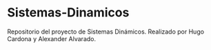 # Sistemas-Dinamicos
Repositorio del proyecto de Sistemas Dinámicos. Realizado por Hugo Cardona y Alexander Alvarado.
